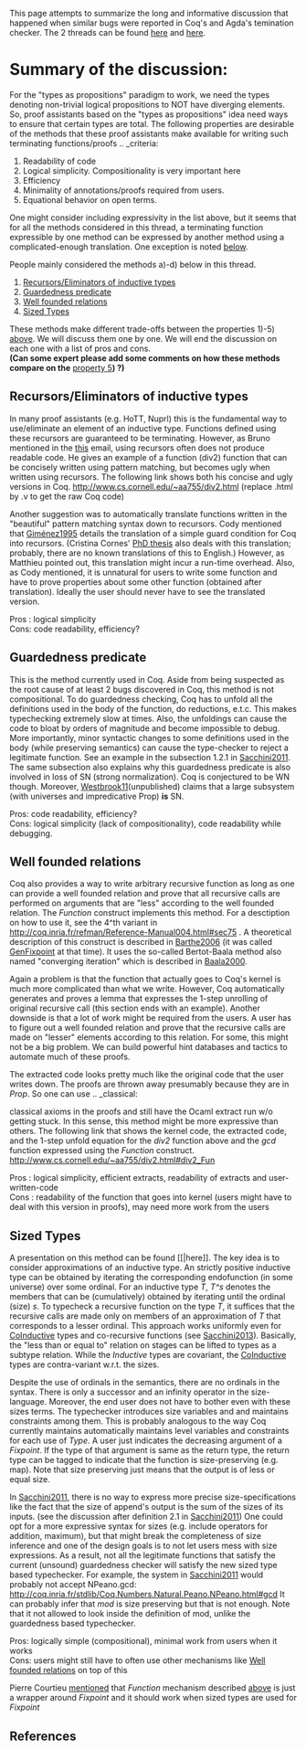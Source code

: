 This page attempts to summarize the long and informative discussion that happened when similar bugs were reported in Coq's and Agda's temination checker. The 2 threads can be found [here](https://sympa.inria.fr/sympa/arc/coq-club/2013-12/msg00119.html) and [here](https://sympa.inria.fr/sympa/arc/coq-club/2014-01/msg00036.html).

Summary of the discussion:
==========================

For the "types as propositions" paradigm to work, we need the types denoting non-trivial logical propositions to NOT have diverging elements. So, proof assistants based on the "types as propositions" idea need ways to ensure that certain types are total. The following properties are desirable of the methods that these proof assistants make available for writing such terminating functions/proofs .. \_criteria:

1.  Readability of code
2.  Logical simplicity. Compositionality is very important here
3.  Efficiency
4.  Minimality of annotations/proofs required from users.
5.  Equational behavior on open terms.

One might consider including expressivity in the list above, but it seems that for all the methods considered in this thread, a terminating function expressible by one method can be expressed by another method using a complicated-enough translation. One exception is noted [below](CoqTerminationDiscussion#classical).

People mainly considered the methods a)-d) below in this thread.

1.  [Recursors/Eliminators of inductive types](CoqTerminationDiscussion#recelim)
2.  [Guardedness predicate](CoqTerminationDiscussion#guarded)
3.  [Well founded relations](CoqTerminationDiscussion#wfrel)
4.  [Sized Types](CoqTerminationDiscussion#sized)

These methods make different trade-offs between the properties 1)-5) [above](CoqTerminationDiscussion#criteria). We will discuss them one by one. We will end the discussion on each one with a list of pros and cons.  
**(Can some expert please add some comments on how these methods compare on the** [property 5](CoqTerminationDiscussion#criteria5)**) ?)**

Recursors/Eliminators of inductive types
----------------------------------------

In many proof assistants (e.g. HoTT, Nuprl) this is the fundamental way to use/eliminate an element of an inductive type. Functions defined using these recursors are guaranteed to be terminating. However, as Bruno mentioned in the [this](https://sympa.inria.fr/sympa/arc/coq-club/2013-12/msg00191.html) email, using recursors often does not produce readable code. He gives an example of a function (div2) function that can be concisely written using pattern matching, but becomes ugly when written using recursors. The following link shows both his concise and ugly versions in Coq. <http://www.cs.cornell.edu/~aa755/div2.html> (replace .html by .v to get the raw Coq code)

Another suggestion was to automatically translate functions written in the "beautiful" pattern matching syntax down to recursors. Cody mentioned that [Giménez1995](CoqTerminationDiscussion#Giménez1995) details the translation of a simple guard condition for Coq into recursors. (Cristina Cornes' [PhD thesis](https://who.rocq.inria.fr/Frederic.Blanqui/divers/cornes97phd-toc.pdf) also deals with this translation; probably, there are no known translations of this to English.) However, as Matthieu pointed out, this translation might incur a run-time overhead. Also, as Cody mentioned, it is unnatural for users to write some function and have to prove properties about some other function (obtained after translation). Ideally the user should never have to see the translated version.

Pros : logical simplicity  
Cons: code readability, efficiency?

Guardedness predicate
---------------------

This is the method currently used in Coq. Aside from being suspected as the root cause of at least 2 bugs discovered in Coq, this method is not compositional. To do guardedness checking, Coq has to unfold all the definitions used in the body of the function, do reductions, e.t.c. This makes typechecking extremely slow at times. Also, the unfoldings can cause the code to bloat by orders of magnitude and become impossible to debug. More importantly, minor syntactic changes to some definitions used in the body (while preserving semantics) can cause the type-checker to reject a legitimate function. See an example in the subsection 1.2.1 in [Sacchini2011](CoqTerminationDiscussion#Sacchini2011). The same subsection also explains why this guardedness predicate is also involved in loss of SN (strong normalization). Coq is conjectured to be WN though. Moreover, [Westbrook11](CoqTerminationDiscussion#Westbrook11)(unpublished) claims that a large subsystem (with universes and impredicative Prop) **is** SN.

Pros: code readability, efficiency?  
Cons: logical simplicity (lack of compositionality), code readability while debugging.

Well founded relations
----------------------

Coq also provides a way to write arbitrary recursive function as long as one can provide a well founded relation and prove that all recursive calls are performed on arguments that are "less" according to the well founded relation. The *Function* construct implements this method. For a desctiption on how to use it, see the 4^th variant in <http://coq.inria.fr/refman/Reference-Manual004.html#sec75> . A theoretical description of this construct is described in [Barthe2006](CoqTerminationDiscussion#Barthe2006) (it was called [GenFixpoint](GenFixpoint) at that time). It uses the so-called Bertot-Baala method also named "converging iteration" which is described in [Baala2000](CoqTerminationDiscussion#Baala2000).

Again a problem is that the function that actually goes to Coq's kernel is much more complicated than what we write. However, Coq automatically generates and proves a lemma that expresses the 1-step unrolling of original recursive call (this section ends with an example). Another downside is that a lot of work might be required from the users. A user has to figure out a well founded relation and prove that the recursive calls are made on "lesser" elements according to this relation. For some, this might not be a big problem. We can build powerful hint databases and tactics to automate much of these proofs.

The extracted code looks pretty much like the original code that the user writes down. The proofs are thrown away presumably because they are in *Prop*. So one can use .. \_classical:

classical axioms in the proofs and still have the Ocaml extract run w/o getting stuck. In this sense, this method might be more expressive than others. The following link that shows the kernel code, the extracted code, and the 1-step unfold equation for the *div2* function above and the *gcd* function expressed using the *Function* construct. <http://www.cs.cornell.edu/~aa755/div2.html#div2_Fun>

Pros : logical simplicity, efficient extracts, readability of extracts and user-written-code  
Cons : readability of the function that goes into kernel (users might have to deal with this version in proofs), may need more work from the users

Sized Types
-----------

A presentation on this method can be found \[\[|here\]\]. The key idea is to consider approximations of an inductive type. An strictly positive inductive type can be obtained by iterating the corresponding endofunction (in some universe) over some ordinal. For an inductive type *T*, *T^s* denotes the members that can be (cumulatively) obtained by iterating until the ordinal (size) *s*. To typecheck a recursive function on the type *T*, it suffices that the recursive calls are made only on members of an approximation of *T* that corresponds to a lesser ordinal. This approach works uniformly even for [CoInductive](CoInductive) types and co-recursive functions (see [Sacchini2013](CoqTerminationDiscussion#Sacchini2013)). Basically, the "less than or equal to" relation on stages can be lifted to types as a subtype relation. While the *Inductive* types are covariant, the [CoInductive](CoInductive) types are contra-variant w.r.t. the sizes.

Despite the use of ordinals in the semantics, there are no ordinals in the syntax. There is only a successor and an infinity operator in the size-language. Moreover, the end user does not have to bother even with these sizes terms. The typechecker introduces size variables and and maintains constraints among them. This is probably analogous to the way Coq currently maintains automatically maintains level variables and constraints for each use of *Type*. A user just indicates the decreasing argument of a *Fixpoint*. If the type of that argument is same as the return type, the return type can be tagged to indicate that the function is size-preserving (e.g. map). Note that size preserving just means that the output is of less or equal size.

In [Sacchini2011](CoqTerminationDiscussion#Sacchini2011), there is no way to express more precise size-specifications like the fact that the size of append's output is the sum of the sizes of its inputs. (see the discussion after definition 2.1 in [Sacchini2011](CoqTerminationDiscussion#Sacchini2011)) One could opt for a more expressive syntax for sizes (e.g. include operators for addition, maximum), but that might break the completeness of size inference and one of the design goals is to not let users mess with size expressions. As a result, not all the legitimate functions that satisfy the current (unsound) guardedness checker will satisfy the new sized type based typechecker. For example, the system in [Sacchini2011](CoqTerminationDiscussion#Sacchini2011) would probably not accept NPeano.gcd: <http://coq.inria.fr/stdlib/Coq.Numbers.Natural.Peano.NPeano.html#gcd> It can probably infer that *mod* is size preserving but that is not enough. Note that it not allowed to look inside the definition of mod, unlike the guardedness based typechecker.

Pros: logically simple (compositional), minimal work from users when it works  
Cons: users might still have to often use other mechanisms like [Well founded relations](CoqTerminationDiscussion#wfrel) on top of this

Pierre Courtieu [mentioned](https://sympa.inria.fr/sympa/arc/coq-club/2014-03/msg00086.html) that *Function* mechanism described [above](CoqTerminationDiscussion#wfrel) is just a wrapper around *Fixpoint* and it should work when sized types are used for *Fixpoint*

References
----------
